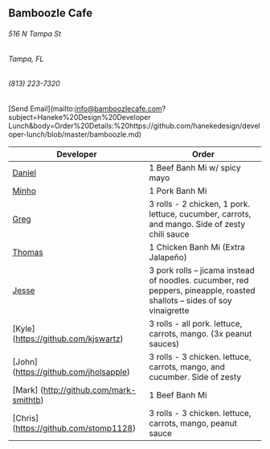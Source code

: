 ## Bamboozle Cafe
###### 516 N Tampa St
###### Tampa, FL
###### (813) 223-7320
[Send Email](mailto:info@bamboozlecafe.com?subject=Haneke%20Design%20Developer Lunch&body=Order%20Details:%20https://github.com/hanekedesign/developer-lunch/blob/master/bamboozle.md)

Developer     | Order
--------------|---------------------
[Daniel](https://github.com/dtartaglia)           	| 1 Beef Banh Mi w/ spicy mayo
[Minho](https://github.com/minhochoi)               | 1 Pork Banh Mi 
[Greg](https://github.com/greghochsprung)           | 3 rolls - 2 chicken, 1 pork. lettuce, cucumber, carrots, and mango. Side of zesty chili sauce
[Thomas](https://github.com/ThomasKomarnicki)       | 1 Chicken Banh Mi (Extra Jalapeño)
[Jesse](https://github.com/jessecurry)              | 3 pork rolls – jicama instead of noodles. cucumber, red peppers, pineapple, roasted shallots – sides of soy vinaigrette
[Kyle] (https://github.com/kjswartz)                | 3 rolls - all pork. lettuce, carrots, mango. (3x peanut sauces) 
[John] (https://github.com/jholsapple)              | 3 rolls - 3 chicken. lettuce, carrots, mango, and cucumber. Side of zesty
[Mark] (http://github.com/mark-smithtb)             | 1 Beef Banh Mi 
[Chris] (https://github.com/stomp1128)              | 3 rolls - 3 chicken. lettuce, carrots, mango, peanut sauce
